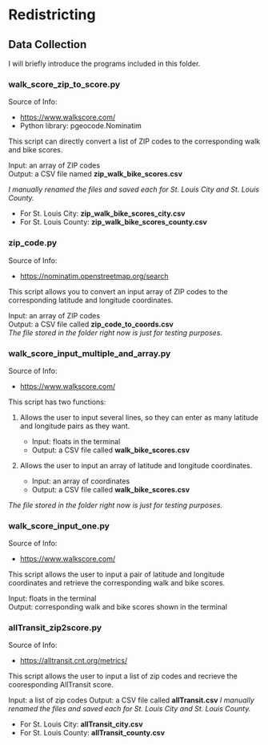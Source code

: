 # Redistricting

## Data Collection
I will briefly introduce the programs included in this folder.

### walk_score_zip_to_score.py
Source of Info: 
- https://www.walkscore.com/
- Python library: pgeocode.Nominatim

This script can directly convert a list of ZIP codes to the corresponding walk and bike scores.

Input: an array of ZIP codes  
Output: a CSV file named **zip_walk_bike_scores.csv**

*I manually renamed the files and saved each for St. Louis City and St. Louis County.*  
- For St. Louis City: **zip_walk_bike_scores_city.csv**  
- For St. Louis County: **zip_walk_bike_scores_county.csv**

### zip_code.py
Source of Info:
- https://nominatim.openstreetmap.org/search

This script allows you to convert an input array of ZIP codes to the corresponding latitude and longitude coordinates.

Input: an array of ZIP codes  
Output: a CSV file called **zip_code_to_coords.csv**  
*The file stored in the folder right now is just for testing purposes.*

### walk_score_input_multiple_and_array.py
Source of Info:
- https://www.walkscore.com/

This script has two functions:

1. Allows the user to input several lines, so they can enter as many latitude and longitude pairs as they want.  
   - Input: floats in the terminal  
   - Output: a CSV file called **walk_bike_scores.csv**

2. Allows the user to input an array of latitude and longitude coordinates.  
   - Input: an array of coordinates  
   - Output: a CSV file called **walk_bike_scores.csv**

*The file stored in the folder right now is just for testing purposes.*

### walk_score_input_one.py
Source of Info: 
- https://www.walkscore.com/

This script allows the user to input a pair of latitude and longitude coordinates and retrieve the corresponding walk and bike scores.

Input: floats in the terminal  
Output: corresponding walk and bike scores shown in the terminal


### allTransit_zip2score.py
Source of Info: 
- https://alltransit.cnt.org/metrics/

This script allows the user to input a list of zip codes and recrieve the cooresponding AllTransit score.

Input: a list of zip codes
Output: a CSV file called **allTransit.csv**
*I manually renamed the files and saved each for St. Louis City and St. Louis County.*  
- For St. Louis City: **allTransit_city.csv**  
- For St. Louis County: **allTransit_county.csv**

  
